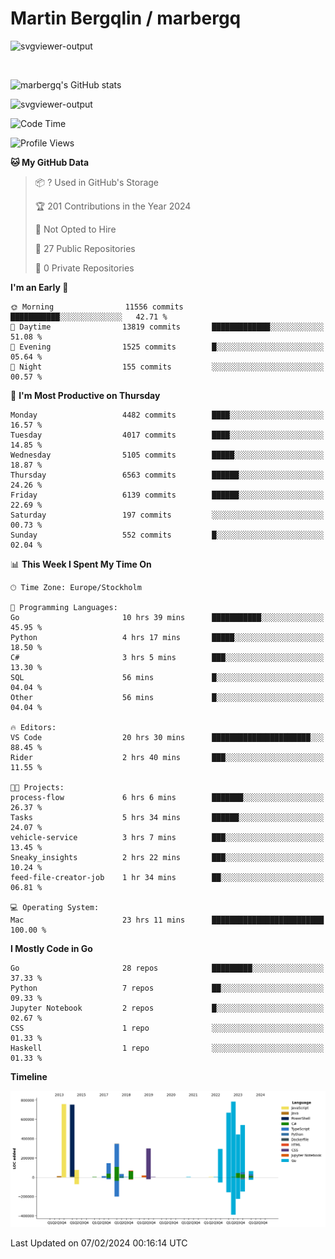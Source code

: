 # Martin Bergqlin / marbergq

![svgviewer-output](https://user-images.githubusercontent.com/2405410/206014777-22d41ecb-c24f-421d-b7d9-bba2cb5bb0de.svg)

<br>

<!--- [![Martin's Week](https://github-readme-stats.vercel.app/api/wakatime?username=marbergq&theme=dark)](https://github.com/anuraghazra/github-readme-stats) -->

![marbergq's GitHub stats](https://github-readme-stats.vercel.app/api?username=marbergq&count_private=true&show_icons=true)

![svgviewer-output](https://wakatime.com/badge/user/3f0a2069-6683-4e19-9a4a-7d21ea815067.svg)

<!--START_SECTION:waka-->
![Code Time](http://img.shields.io/badge/Code%20Time-3%2C703%20hrs%2014%20mins-blue)

![Profile Views](http://img.shields.io/badge/Profile%20Views-0-blue)

**🐱 My GitHub Data** 

> 📦 ? Used in GitHub's Storage 
 > 
> 🏆 201 Contributions in the Year 2024
 > 
> 🚫 Not Opted to Hire
 > 
> 📜 27 Public Repositories 
 > 
> 🔑 0 Private Repositories 
 > 
**I'm an Early 🐤** 

```text
🌞 Morning                11556 commits       ███████████░░░░░░░░░░░░░░   42.71 % 
🌆 Daytime                13819 commits       █████████████░░░░░░░░░░░░   51.08 % 
🌃 Evening                1525 commits        █░░░░░░░░░░░░░░░░░░░░░░░░   05.64 % 
🌙 Night                  155 commits         ░░░░░░░░░░░░░░░░░░░░░░░░░   00.57 % 
```
📅 **I'm Most Productive on Thursday** 

```text
Monday                   4482 commits        ████░░░░░░░░░░░░░░░░░░░░░   16.57 % 
Tuesday                  4017 commits        ████░░░░░░░░░░░░░░░░░░░░░   14.85 % 
Wednesday                5105 commits        █████░░░░░░░░░░░░░░░░░░░░   18.87 % 
Thursday                 6563 commits        ██████░░░░░░░░░░░░░░░░░░░   24.26 % 
Friday                   6139 commits        ██████░░░░░░░░░░░░░░░░░░░   22.69 % 
Saturday                 197 commits         ░░░░░░░░░░░░░░░░░░░░░░░░░   00.73 % 
Sunday                   552 commits         █░░░░░░░░░░░░░░░░░░░░░░░░   02.04 % 
```


📊 **This Week I Spent My Time On** 

```text
🕑︎ Time Zone: Europe/Stockholm

💬 Programming Languages: 
Go                       10 hrs 39 mins      ███████████░░░░░░░░░░░░░░   45.95 % 
Python                   4 hrs 17 mins       █████░░░░░░░░░░░░░░░░░░░░   18.50 % 
C#                       3 hrs 5 mins        ███░░░░░░░░░░░░░░░░░░░░░░   13.30 % 
SQL                      56 mins             █░░░░░░░░░░░░░░░░░░░░░░░░   04.04 % 
Other                    56 mins             █░░░░░░░░░░░░░░░░░░░░░░░░   04.04 % 

🔥 Editors: 
VS Code                  20 hrs 30 mins      ██████████████████████░░░   88.45 % 
Rider                    2 hrs 40 mins       ███░░░░░░░░░░░░░░░░░░░░░░   11.55 % 

🐱‍💻 Projects: 
process-flow             6 hrs 6 mins        ███████░░░░░░░░░░░░░░░░░░   26.37 % 
Tasks                    5 hrs 34 mins       ██████░░░░░░░░░░░░░░░░░░░   24.07 % 
vehicle-service          3 hrs 7 mins        ███░░░░░░░░░░░░░░░░░░░░░░   13.45 % 
Sneaky_insights          2 hrs 22 mins       ███░░░░░░░░░░░░░░░░░░░░░░   10.24 % 
feed-file-creator-job    1 hr 34 mins        ██░░░░░░░░░░░░░░░░░░░░░░░   06.81 % 

💻 Operating System: 
Mac                      23 hrs 11 mins      █████████████████████████   100.00 % 
```

**I Mostly Code in Go** 

```text
Go                       28 repos            █████████░░░░░░░░░░░░░░░░   37.33 % 
Python                   7 repos             ██░░░░░░░░░░░░░░░░░░░░░░░   09.33 % 
Jupyter Notebook         2 repos             █░░░░░░░░░░░░░░░░░░░░░░░░   02.67 % 
CSS                      1 repo              ░░░░░░░░░░░░░░░░░░░░░░░░░   01.33 % 
Haskell                  1 repo              ░░░░░░░░░░░░░░░░░░░░░░░░░   01.33 % 
```



**Timeline**

![Lines of Code chart](https://raw.githubusercontent.com/marbergq/marbergq/main/assets/bar_graph.png)


 Last Updated on 07/02/2024 00:16:14 UTC
<!--END_SECTION:waka-->
